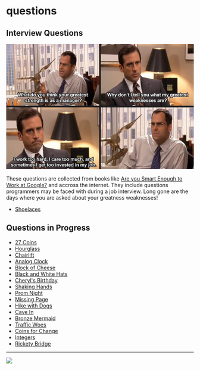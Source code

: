 # questions

<style>@import url("//readme.codeadam.ca/readme.css");</style>

## Interview Questions

![Greatest Weakness](images/greatest-weakness.jpg)

These questions are collected from books like [Are you Smart Enough to Work at Google?](https://www.indigo.ca/en-ca/are-you-smart-enough-to-work-at-google/9780316099981.html) and accross the internet. They include questions programmers may be faced with during a job interview. Long gone are the days where you are asked about your greatness weaknesses!

- [Shoelaces](/shoelaces)

## Questions in Progress

- [27 Coins](/coins)
- [Hourglass](/hourglass)
- [Chairlift](/chairlift)
- [Analog Clock](/analog)
- [Block of Cheese](/cheese)
- [Black and White Hats](/hats)
- [Cheryl's Birthday](/cheryl)
- [Shaking Hands](/hands)
- [Prom Night](/prom)
- [Missing Page](/page)
- [Hike with Dogs](/hike)
- [Cave In](/cave)
- [Bronze Mermaid](/mermaid)
- [Traffic Woes](/traffic)
- [Coins for Change](/change)
- [Integers](/integers)
- [Rickety Bridge](/bridge)

---

<a href="https://codeadam.ca">
<img src="https://cdn.codeadam.ca/images@1.0.0/codeadam-logo-coloured-horizontal.png" width="100">
</a>
